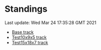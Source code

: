 # Standings

Last update: Wed Mar 24 17:35:28 GMT 2021

* [Base track](comps/Base/2021-03-24/standings.md)
* [Test10x9x5 track](comps/Test10x9x5/2021-03-24/standings.md)
* [Test15x18x7 track](comps/Test15x18x7/2021-03-24/standings.md)
